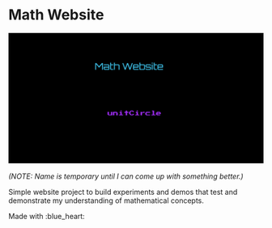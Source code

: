 <h1>Math Website</h1>
<p align="center">
  <img src="/documents/screenShot_01.png">
</p>
<p><i>(NOTE: Name is temporary until I can come up with something better.)</i></p>

<p>
Simple website project to build experiments and demos that test and demonstrate
my understanding of mathematical concepts.
</p>

<p>Made with :blue_heart:</p>

